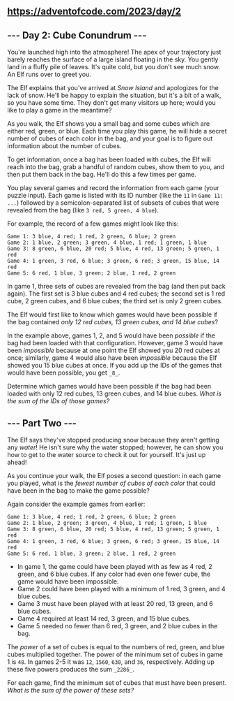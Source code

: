 https://adventofcode.com/2023/day/2
------------------------------

\--- Day 2: Cube Conundrum ---
------------------------------

You're launched high into the atmosphere! The apex of your trajectory just barely reaches the surface of a large island floating in the sky. You gently land in a fluffy pile of leaves. It's quite cold, but you don't see much snow. An Elf runs over to greet you.

The Elf explains that you've arrived at _Snow Island_ and apologizes for the lack of snow. He'll be happy to explain the situation, but it's a bit of a walk, so you have some time. They don't get many visitors up here; would you like to play a game in the meantime?

As you walk, the Elf shows you a small bag and some cubes which are either red, green, or blue. Each time you play this game, he will hide a secret number of cubes of each color in the bag, and your goal is to figure out information about the number of cubes.

To get information, once a bag has been loaded with cubes, the Elf will reach into the bag, grab a handful of random cubes, show them to you, and then put them back in the bag. He'll do this a few times per game.

You play several games and record the information from each game (your puzzle input). Each game is listed with its ID number (like the `11` in `Game 11: ...`) followed by a semicolon-separated list of subsets of cubes that were revealed from the bag (like `3 red, 5 green, 4 blue`).

For example, the record of a few games might look like this:

    Game 1: 3 blue, 4 red; 1 red, 2 green, 6 blue; 2 green
    Game 2: 1 blue, 2 green; 3 green, 4 blue, 1 red; 1 green, 1 blue
    Game 3: 8 green, 6 blue, 20 red; 5 blue, 4 red, 13 green; 5 green, 1 red
    Game 4: 1 green, 3 red, 6 blue; 3 green, 6 red; 3 green, 15 blue, 14 red
    Game 5: 6 red, 1 blue, 3 green; 2 blue, 1 red, 2 green
    

In game 1, three sets of cubes are revealed from the bag (and then put back again). The first set is 3 blue cubes and 4 red cubes; the second set is 1 red cube, 2 green cubes, and 6 blue cubes; the third set is only 2 green cubes.

The Elf would first like to know which games would have been possible if the bag contained _only 12 red cubes, 13 green cubes, and 14 blue cubes_?

In the example above, games 1, 2, and 5 would have been _possible_ if the bag had been loaded with that configuration. However, game 3 would have been _impossible_ because at one point the Elf showed you 20 red cubes at once; similarly, game 4 would also have been _impossible_ because the Elf showed you 15 blue cubes at once. If you add up the IDs of the games that would have been possible, you get `_8_`.

Determine which games would have been possible if the bag had been loaded with only 12 red cubes, 13 green cubes, and 14 blue cubes. _What is the sum of the IDs of those games?_

\--- Part Two ---
-----------------

The Elf says they've stopped producing snow because they aren't getting any _water_! He isn't sure why the water stopped; however, he can show you how to get to the water source to check it out for yourself. It's just up ahead!

As you continue your walk, the Elf poses a second question: in each game you played, what is the _fewest number of cubes of each color_ that could have been in the bag to make the game possible?

Again consider the example games from earlier:

    Game 1: 3 blue, 4 red; 1 red, 2 green, 6 blue; 2 green
    Game 2: 1 blue, 2 green; 3 green, 4 blue, 1 red; 1 green, 1 blue
    Game 3: 8 green, 6 blue, 20 red; 5 blue, 4 red, 13 green; 5 green, 1 red
    Game 4: 1 green, 3 red, 6 blue; 3 green, 6 red; 3 green, 15 blue, 14 red
    Game 5: 6 red, 1 blue, 3 green; 2 blue, 1 red, 2 green
    

*   In game 1, the game could have been played with as few as 4 red, 2 green, and 6 blue cubes. If any color had even one fewer cube, the game would have been impossible.
*   Game 2 could have been played with a minimum of 1 red, 3 green, and 4 blue cubes.
*   Game 3 must have been played with at least 20 red, 13 green, and 6 blue cubes.
*   Game 4 required at least 14 red, 3 green, and 15 blue cubes.
*   Game 5 needed no fewer than 6 red, 3 green, and 2 blue cubes in the bag.

The _power_ of a set of cubes is equal to the numbers of red, green, and blue cubes multiplied together. The power of the minimum set of cubes in game 1 is `48`. In games 2-5 it was `12`, `1560`, `630`, and `36`, respectively. Adding up these five powers produces the sum `_2286_`.

For each game, find the minimum set of cubes that must have been present. _What is the sum of the power of these sets?_
